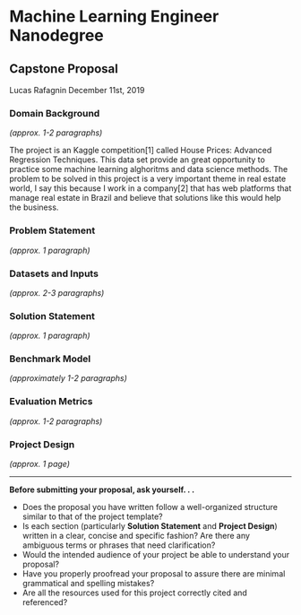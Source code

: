 # Machine Learning Engineer Nanodegree
## Capstone Proposal
Lucas Rafagnin
December 11st, 2019

### Domain Background
_(approx. 1-2 paragraphs)_

The project is an Kaggle competition[1] called House Prices: Advanced Regression Techniques. This data set provide an great opportunity to practice some machine learning alghoritms and data science methods. The problem to be solved in this project is a very important theme in real estate world, I say this because I work in a company[2] that has web platforms that manage real estate in Brazil and believe that solutions like this would help the business.

### Problem Statement
_(approx. 1 paragraph)_

### Datasets and Inputs
_(approx. 2-3 paragraphs)_

### Solution Statement
_(approx. 1 paragraph)_

### Benchmark Model
_(approximately 1-2 paragraphs)_

### Evaluation Metrics
_(approx. 1-2 paragraphs)_

### Project Design
_(approx. 1 page)_

-----------

**Before submitting your proposal, ask yourself. . .**

- Does the proposal you have written follow a well-organized structure similar to that of the project template?
- Is each section (particularly **Solution Statement** and **Project Design**) written in a clear, concise and specific fashion? Are there any ambiguous terms or phrases that need clarification?
- Would the intended audience of your project be able to understand your proposal?
- Have you properly proofread your proposal to assure there are minimal grammatical and spelling mistakes?
- Are all the resources used for this project correctly cited and referenced?
